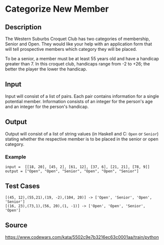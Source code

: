# Categorize New Member

## Description

The Western Suburbs Croquet Club has two categories of membership, Senior and Open. They would like your help with an application form that will tell prospective members which category they will be placed.

To be a senior, a member must be at least 55 years old and have a handicap greater than 7. In this croquet club, handicaps range from -2 to +26; the better the player the lower the handicap.
## Input

Input will consist of a list of pairs. Each pair contains information for a single potential member. Information consists of an integer for the person's age and an integer for the person's handicap.

## Output
Output will consist of a list of string values (in Haskell and C: `Open` or `Senior`) stating whether the respective member is to be placed in the senior or open category.

### Example

```
input =  [[18, 20], [45, 2], [61, 12], [37, 6], [21, 21], [78, 9]]
output = ["Open", "Open", "Senior", "Open", "Open", "Senior"]
```

## Test Cases

	[(45, 12),(55,21),(19, -2),(104, 20)] -> ['Open', 'Senior', 'Open', 'Senior']
	[(16, 23),(73,1),(56, 20),(1, -1)] -> ['Open', 'Open', 'Senior', 'Open']

## Source
https://www.codewars.com/kata/5502c9e7b3216ec63c0001aa/train/python